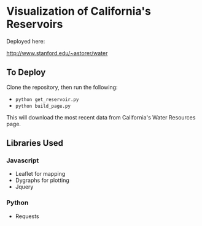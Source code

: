 # Visualization of California's Reservoirs

Deployed here:

http://www.stanford.edu/~astorer/water

## To Deploy

Clone the repository, then run the following:

* `python get_reservoir.py`
* `python build_page.py`

This will download the most recent data from California's Water Resources page.

## Libraries Used

### Javascript
* Leaflet for mapping
* Dygraphs for plotting
* Jquery

### Python
* Requests






